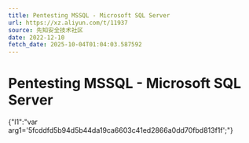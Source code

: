 ```yaml
---
title: Pentesting MSSQL - Microsoft SQL Server
url: https://xz.aliyun.com/t/11937
source: 先知安全技术社区
date: 2022-12-10
fetch_date: 2025-10-04T01:04:03.587592
---
```


# Pentesting MSSQL - Microsoft SQL Server

{"l1":"var arg1='5fcddfd5b94d5b44da19ca6603c41ed2866a0dd70fbd813f1f';"}